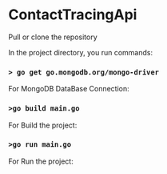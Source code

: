 # ContactTracingApi


Pull or clone the repository 

In the project directory, you run commands:

### `> go get go.mongodb.org/mongo-driver`
For MongoDB DataBase Connection:

### `>go build main.go`
For Build the project:

### `>go run main.go`
For Run the project:
